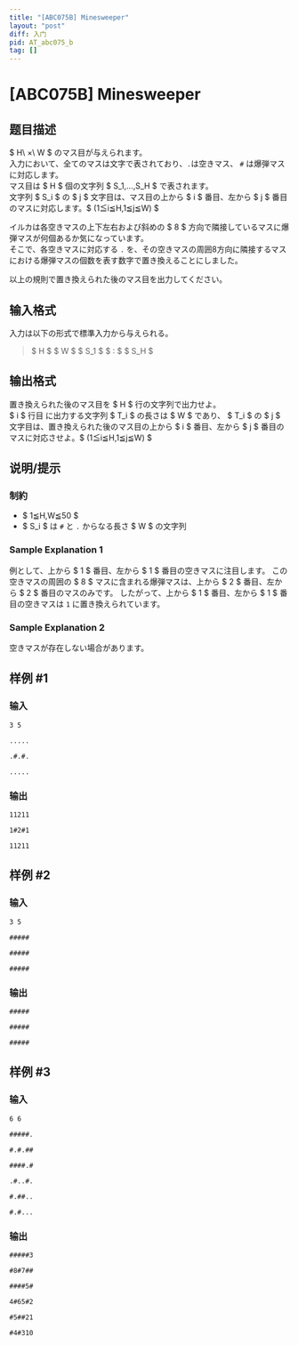 ```yaml
---
title: "[ABC075B] Minesweeper"
layout: "post"
diff: 入门
pid: AT_abc075_b
tag: []
---
```


# [ABC075B] Minesweeper

## 题目描述

[problemUrl]: https://atcoder.jp/contests/abc075/tasks/abc075_b

$ H\ ×\ W $ のマス目が与えられます。   
 入力において、全てのマスは文字で表されており、`.`は空きマス、 `#` は爆弾マスに対応します。   
 マス目は $ H $ 個の文字列 $ S_1,...,S_H $ で表されます。   
 文字列 $ S_i $ の $ j $ 文字目は、マス目の上から $ i $ 番目、左から $ j $ 番目のマスに対応します。$ (1≦i≦H,1≦j≦W) $

イルカは各空きマスの上下左右および斜めの $ 8 $ 方向で隣接しているマスに爆弾マスが何個あるか気になっています。   
 そこで、各空きマスに対応する `.` を、その空きマスの周囲8方向に隣接するマスにおける爆弾マスの個数を表す数字で置き換えることにしました。

以上の規則で置き換えられた後のマス目を出力してください。

## 输入格式

入力は以下の形式で標準入力から与えられる。

> $ H $ $ W $ $ S_1 $ $ : $ $ S_H $

## 输出格式

置き換えられた後のマス目を $ H $ 行の文字列で出力せよ。   
 $ i $ 行目 に出力する文字列 $ T_i $ の長さは $ W $ であり、 $ T_i $ の $ j $ 文字目は、置き換えられた後のマス目の上から $ i $ 番目、左から $ j $ 番目のマスに対応させよ。$ (1≦i≦H,1≦j≦W) $

## 说明/提示

### 制約

- $ 1≦H,W≦50 $
- $ S_i $ は `#` と `.` からなる長さ $ W $ の文字列

### Sample Explanation 1

例として、上から $ 1 $ 番目、左から $ 1 $ 番目の空きマスに注目します。 この空きマスの周囲の $ 8 $ マスに含まれる爆弾マスは、上から $ 2 $ 番目、左から $ 2 $ 番目のマスのみです。 したがって、上から $ 1 $ 番目、左から $ 1 $ 番目の空きマスは `1` に置き換えられています。

### Sample Explanation 2

空きマスが存在しない場合があります。

## 样例 #1

### 输入

```
3 5
.....
.#.#.
.....
```

### 输出

```
11211
1#2#1
11211
```

## 样例 #2

### 输入

```
3 5
#####
#####
#####
```

### 输出

```
#####
#####
#####
```

## 样例 #3

### 输入

```
6 6
#####.
#.#.##
####.#
.#..#.
#.##..
#.#...
```

### 输出

```
#####3
#8#7##
####5#
4#65#2
#5##21
#4#310
```

